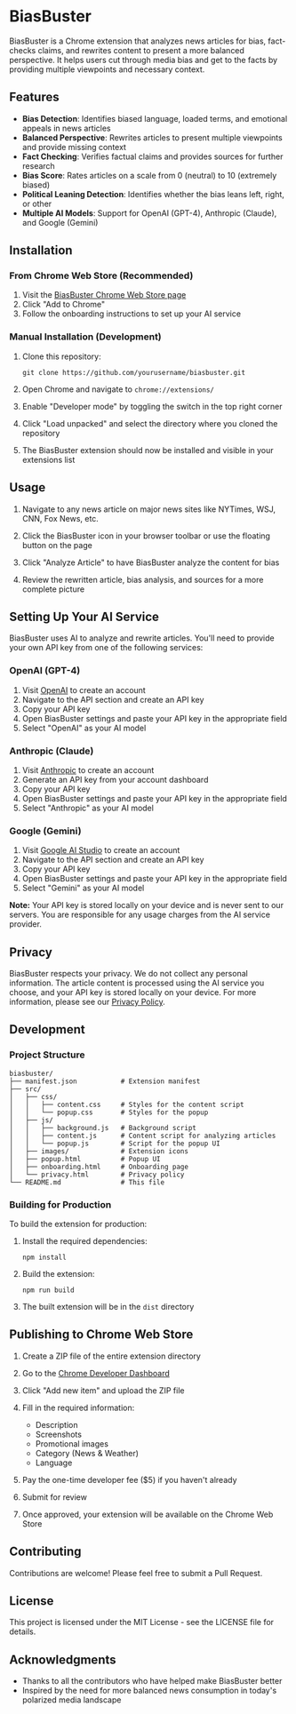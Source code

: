 # BiasBuster

BiasBuster is a Chrome extension that analyzes news articles for bias, fact-checks claims, and rewrites content to present a more balanced perspective. It helps users cut through media bias and get to the facts by providing multiple viewpoints and necessary context.

## Features

- **Bias Detection**: Identifies biased language, loaded terms, and emotional appeals in news articles
- **Balanced Perspective**: Rewrites articles to present multiple viewpoints and provide missing context
- **Fact Checking**: Verifies factual claims and provides sources for further research
- **Bias Score**: Rates articles on a scale from 0 (neutral) to 10 (extremely biased)
- **Political Leaning Detection**: Identifies whether the bias leans left, right, or other
- **Multiple AI Models**: Support for OpenAI (GPT-4), Anthropic (Claude), and Google (Gemini)

## Installation

### From Chrome Web Store (Recommended)

1. Visit the [BiasBuster Chrome Web Store page](https://chrome.google.com/webstore/detail/biasbuster/your-extension-id)
2. Click "Add to Chrome"
3. Follow the onboarding instructions to set up your AI service

### Manual Installation (Development)

1. Clone this repository:
   ```
   git clone https://github.com/yourusername/biasbuster.git
   ```

2. Open Chrome and navigate to `chrome://extensions/`

3. Enable "Developer mode" by toggling the switch in the top right corner

4. Click "Load unpacked" and select the directory where you cloned the repository

5. The BiasBuster extension should now be installed and visible in your extensions list

## Usage

1. Navigate to any news article on major news sites like NYTimes, WSJ, CNN, Fox News, etc.

2. Click the BiasBuster icon in your browser toolbar or use the floating button on the page

3. Click "Analyze Article" to have BiasBuster analyze the content for bias

4. Review the rewritten article, bias analysis, and sources for a more complete picture

## Setting Up Your AI Service

BiasBuster uses AI to analyze and rewrite articles. You'll need to provide your own API key from one of the following services:

### OpenAI (GPT-4)

1. Visit [OpenAI](https://platform.openai.com/signup) to create an account
2. Navigate to the API section and create an API key
3. Copy your API key
4. Open BiasBuster settings and paste your API key in the appropriate field
5. Select "OpenAI" as your AI model

### Anthropic (Claude)

1. Visit [Anthropic](https://console.anthropic.com/signup) to create an account
2. Generate an API key from your account dashboard
3. Copy your API key
4. Open BiasBuster settings and paste your API key in the appropriate field
5. Select "Anthropic" as your AI model

### Google (Gemini)

1. Visit [Google AI Studio](https://ai.google.dev/) to create an account
2. Navigate to the API section and create an API key
3. Copy your API key
4. Open BiasBuster settings and paste your API key in the appropriate field
5. Select "Gemini" as your AI model

**Note:** Your API key is stored locally on your device and is never sent to our servers. You are responsible for any usage charges from the AI service provider.

## Privacy

BiasBuster respects your privacy. We do not collect any personal information. The article content is processed using the AI service you choose, and your API key is stored locally on your device. For more information, please see our [Privacy Policy](src/privacy.html).

## Development

### Project Structure

```
biasbuster/
├── manifest.json           # Extension manifest
├── src/
│   ├── css/
│   │   ├── content.css     # Styles for the content script
│   │   └── popup.css       # Styles for the popup
│   ├── js/
│   │   ├── background.js   # Background script
│   │   ├── content.js      # Content script for analyzing articles
│   │   └── popup.js        # Script for the popup UI
│   ├── images/             # Extension icons
│   ├── popup.html          # Popup UI
│   ├── onboarding.html     # Onboarding page
│   └── privacy.html        # Privacy policy
└── README.md               # This file
```

### Building for Production

To build the extension for production:

1. Install the required dependencies:
   ```
   npm install
   ```

2. Build the extension:
   ```
   npm run build
   ```

3. The built extension will be in the `dist` directory

## Publishing to Chrome Web Store

1. Create a ZIP file of the entire extension directory

2. Go to the [Chrome Developer Dashboard](https://chrome.google.com/webstore/developer/dashboard)

3. Click "Add new item" and upload the ZIP file

4. Fill in the required information:
   - Description
   - Screenshots
   - Promotional images
   - Category (News & Weather)
   - Language

5. Pay the one-time developer fee ($5) if you haven't already

6. Submit for review

7. Once approved, your extension will be available on the Chrome Web Store

## Contributing

Contributions are welcome! Please feel free to submit a Pull Request.

## License

This project is licensed under the MIT License - see the LICENSE file for details.

## Acknowledgments

- Thanks to all the contributors who have helped make BiasBuster better
- Inspired by the need for more balanced news consumption in today's polarized media landscape 